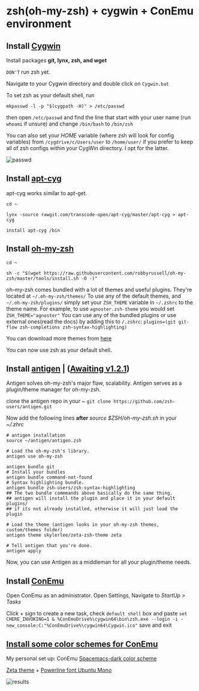 # zsh(oh-my-zsh) + cygwin + ConEmu environment

## Install [Cygwin](https://cygwin.com/install.html)
Install packages **git, lynx, zsh, and wget**

`DON'T` run zsh yet.

Navigate to your Cygwin directory and double click on `Cygwin.bat`

To set zsh as your default shell, run

`mkpasswd -l -p "$(cygpath -H)" > /etc/passwd`

then open `/etc/passwd` and find the line that start with your user name (run `whoami` if unsure) and change `/bin/bash` to `/bin/zsh`

You can also set your _HOME_ variable (where zsh will look for config variables) from `/cygdrive/c/Users/user` to `/home/user/` if you prefer to keep all of zsh configs within your CygWin directory. I opt for the latter.

![passwd](https://raw.githubusercontent.com/edqu3/zsh-cygwin-conemu/master/passwd.png)

## Install [apt-cyg](https://github.com/transcode-open/apt-cyg)
apt-cyg works similar to apt-get.

`cd ~`

`lynx -source rawgit.com/transcode-open/apt-cyg/master/apt-cyg > apt-cyg`

`install apt-cyg /bin`

## Install [oh-my-zsh](https://github.com/robbyrussell/oh-my-zsh)
`cd ~`

`sh -c "$(wget https://raw.githubusercontent.com/robbyrussell/oh-my-zsh/master/tools/install.sh -O -)"`

oh-my-zsh comes bundled with a lot of themes and useful plugins. They're located at `~/.oh-my-zsh/themes/`
To use any of the default themes, and `~/.oh-my-zsh/plugins/` simply set your `ZSH_THEME` variable in `~/.zshrc` to the theme name.
For example, to use `agnoster.zsh-theme` you would set `ZSH_THEME="agnoster"`
You can use any of the bundled plugins or use external ones(read the docs) by adding this to `/.zshrc`:
`plugins=(git git-flow zsh-completions zsh-syntax-highlighting)`

You can download more themes from [here](https://github.com/unixorn/awesome-zsh-plugins#themes)

You can now use zsh as your default shell.

## Install [antigen](https://github.com/zsh-users/antigen) | ([**Awaiting v1.2.1**](https://github.com/zsh-users/antigen/issues/283))
Antigen solves oh-my-zsh's major flaw, scalability.
Antigen serves as a plugin/theme manager for oh-my-zsh.

clone the antigen repo in your ~
`git clone https://github.com/zsh-users/antigen.git`

Now add the following lines **after** _source $ZSH/oh-my-zsh.sh_ in your _~/.zhrc_ 

```shell
# antigen installation
source ~/antigen/antigen.zsh

# Load the oh-my-zsh's library.
antigen use oh-my-zsh

antigen bundle git
# Install your bundles
antigen bundle command-not-found
# Syntax highlighting bundle.
antigen bundle zsh-users/zsh-syntax-highlighting
## The two bundle commmands above basically do the same thing.
## antigen will install the plugin and place it in your default plugins/ 
## if its not already installed, otherwise it will just load the plugin

# Load the theme (antigen looks in your oh-my-zsh themes, custom/themes folder)
antigen theme skylerlee/zeta-zsh-theme zeta

# Tell antigen that you're done.
antigen apply
```
Now, you can use Antigen as a middleman for all your plugin/theme needs.

## Install [ConEmu](https://www.fosshub.com/ConEmu.html)

Open ConEmu as an administrator. Open Settings, Navigate to _StartUp > Tasks_

Click + sign to create a new task, check `default shell` box and paste 
`set CHERE_INVOKING=1 & %ConEmuDrive%\cygwin64\bin\zsh.exe --login -i -new_console:C:"%ConEmuDrive%\cygwin64\Cygwin.ico"`
save and exit

## [Install some color schemes for ConEmu](https://github.com/joonro/ConEmu-Color-Themes)

My personal set up:
ConEmu [Spacemacs-dark color scheme](https://github.com/joonro/ConEmu-Color-Themes/blob/master/spacemacs-dark.xml)

[Zeta theme](https://github.com/skylerlee/zeta-zsh-theme) + [Powerline font Ubuntu Mono](https://github.com/powerline/fonts/tree/master/UbuntuMono)

![results](https://raw.githubusercontent.com/edqu3/zsh-cygwin-conemu/master/screenshot.png)
